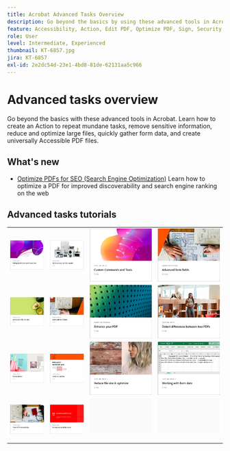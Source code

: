 ```yaml
---
title: Acrobat Advanced Tasks Overview
description: Go beyond the basics by using these advanced tools in Acrobat
feature: Accessibility, Action, Edit PDF, Optimize PDF, Sign, Security
role: User
level: Intermediate, Experienced
thumbnail: KT-6857.jpg
jira: KT-6857
exl-id: 2e2dc54d-23e1-4bd8-81de-62131aa5c966
---
```

# Advanced tasks overview

Go beyond the basics with these advanced tools in Acrobat. Learn how to create an Action to repeat mundane tasks, remove sensitive information, reduce and optimize large files, quickly gather form data, and create universally Accessible PDF files.

## What's new

* [Optimize PDFs for SEO (Search Engine Optimization)](optimizeseo.md)
  Learn how to optimize a PDF for improved discoverability and search engine ranking on the web

## Advanced tasks tutorials

<table style="table-layout:fixed">
<tr>
  <td>
    <a href="bookmarks.md">
      <img alt="Adding bookmarks and hyperlinks" src="../assets/bookmarks.png" />
    </a>
  </td>
  <td>
    <a href="optimizescan.md">
      <img alt="Optimize scanned documents" src="../assets/optimize.png" />
    </a>
  </td>
  <td>
    <a href="custom.md">
      <img alt="Custom Commands and Tools" src="../assets/custom-commands.png" />
    </a>
  </td>
  <td>
    <a href="advancedforms.md">
      <img alt="Advanced form fields" src="../assets/advanced-forms.png" />
    </a>
  </td>
</tr>
<tr>
 <td>
    <a href="optimizeseo.md">
      <img alt="Optimize PDFs for SEO (Search Engine Optimization)" src="../assets/seo.png" />
    </a>
  </td>
  <td>
    <a href="workforms.md">
      <img alt="Work with form fields" src="../assets/work-forms.png" />
    </a>
  </td>
  <td>
    <a href="enhance.md">
      <img alt="Enhance your PDF" src="../assets/enhance.png" />
    </a>
  </td>
 <td>
    <a href="compare.md">
      <img alt="Detect Differences Between two PDFs" src="../assets/compare.png" />
    </a>
  </td>
</tr>
<tr>
  <td>
    <a href="action.md">
      <img alt="Action Wizard" src="../assets/action-wizard.png" />
    </a>
  </td>
  <td>
    <a href="redact.md">
      <img alt="Redact & Sanitize" src="../assets/redact.png" />
    </a>
  </td>
 <td>
    <a href="reduce.md">
      <img alt="Reduce file size & optimize" src="../assets/reduce.png" />
    </a>
  </td>
  <td>
    <a href="formdata.md">
      <img alt="Action Wizard" src="../assets/form-data.png" />
    </a>
  </td>
</tr>
<tr>
 <td>
    <a href="accessibility.md">
      <img alt="Check PDF Accessibility" src="../assets/accessibility.png" />
    </a>
  </td>
 <td>
    <a href="accessibility-series.md">
      <img alt="Preparing Accessible PDF Files" src="../assets/accessibility-series.png" />
    </a>
  </td>
  <td>
   <img alt="Spacer" src="../assets/Grayspacer.png" />
    <div>
    <br>
  </td> 
  <td>
   <img alt="Spacer" src="../assets/Grayspacer.png" />
    <div>
    <br>
  </td>  
</tr>
</table>
